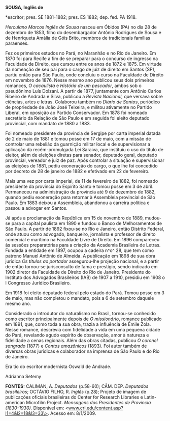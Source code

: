 **SOUSA, Inglês de**

\*escritor; pres. SE 1881-1882; pres. ES 1882; dep. fed. PA 1918.

*Herculano Marcos Inglês de Sousa* nasceu em Óbidos (PA) no dia 28 de
dezembro de 1853, filho do desembargador Antônio Rodrigues de Sousa e de
Henriqueta Amália de Góis Brito, membros de tradicionais famílias
paraenses.

Fez os primeiros estudos no Pará, no Maranhão e no Rio de Janeiro. Em
1870 foi para Recife a fim de se preparar para o concurso de ingresso na
Faculdade de Direito, que cursou entre os anos de 1872 e 1875. Em
virtude da nomeação de seu pai para o cargo de juiz de direito em Santos
(SP), partiu então para São Paulo, onde concluiu o curso na Faculdade de
Direito em novembro de 1876. Nesse mesmo ano publicou seus dois
primeiros romances, *O cacaulista* e *História de um pescador*, ambos
sob o pseudônimo Luís Dolzani. A partir de 1877, juntamente com Antônio
Carlos Ribeiro de Andrada e Silva, publicou a *Revista Nacional,* que
versava sobre ciências, artes e letras. Colaborou também no *Diário de
Santos*, periódico de propriedade de João José Teixeira, e militou
ativamente no Partido Liberal, em oposição ao Partido Conservador. Em
1878 foi nomeado secretário da Relação de São Paulo e em seguida foi
eleito deputado provincial, com mandato de 1880 a 1883.

Foi nomeado presidente da província de Sergipe por carta imperial datada
de 2 de maio de 1881 e tomou posse em 17 de maio, com a missão de
controlar uma rebelião da guarnição militar local e de supervisionar a
aplicação da recém-promulgada Lei Saraiva, que instituiu o uso do título
de eleitor, além de eleições diretas para senador, deputado geral,
deputado provincial, vereador e juiz de paz. Após controlar a situação e
supervisionar as eleições de 1881, pediu exoneração do cargo, o que lhe
foi concedido por decreto de 28 de janeiro de 1882 e efetivado em 22 de
fevereiro.

Mais uma vez por carta imperial, de 11 de fevereiro de 1882, foi nomeado
presidente da província do Espírito Santo e tomou posse em 3 de abril.
Permaneceu na administração da província até 9 de dezembro de 1882,
quando pediu exoneração para retornar à Assembleia provincial de São
Paulo. Em 1883 deixou a Assembleia, abandonou a carreira política e
passou a advogar em Santos.

Já após a proclamação da República em 15 de novembro de 1889, mudou-se
para a capital paulista em 1890 e fundou o Banco de Melhoramentos de São
Paulo. A partir de 1892 fixou-se no Rio e Janeiro, então Distrito
Federal, onde atuou como advogado, banqueiro, jornalista e professor de
direito comercial e marítimo na Faculdade Livre de Direito. Em 1896
compareceu às sessões preparatórias para a criação da Academia
Brasileira de Letras. Fundada a entidade em 1897, ocupou a cadeira n^o^
28, que tem como patrono Manuel Antônio de Almeida. A publicação em 1898
de sua obra jurídica *Os títulos ao portador* assegurou-lhe projeção
nacional, e a partir de então tornou-se jurisconsulto de fama e
prestígio, sendo indicado em 1902 diretor da Faculdade de Direito do Rio
de Janeiro. Presidente do Instituto dos Advogados Brasileiros (IAB) de
1907 a 1910, presidiu em 1908 o I Congresso Jurídico Brasileiro.

Em 1918 foi eleito deputado federal pelo estado do Pará. Tomou posse em
3 de maio, mas não completou o mandato, pois a 6 de setembro daquele
mesmo ano.

Considerado o introdutor do naturalismo no Brasil, tornou-se conhecido
como escritor principalmente depois de *O missionário*, romance
publicado em 1891, que, como toda a sua obra, trazia a influência de
Émile Zola. Nesse romance, descrevia com fidelidade a vida em uma
pequena cidade do Pará, revelando agudo espírito de observação, amor à
natureza e fidelidade a cenas regionais. Além das obras citadas,
publicou *O coronel sangrado* (1877) e *Contos amazônicos* (1893). Foi
autor também de diversas obras jurídicas e colaborador na imprensa de
São Paulo e do Rio de Janeiro.

Era tio do escritor modernista Oswald de Andrade.

Adrianna Setemy

**FONTES:** CALIMAN, A. *Deputados* (p.58-60); CÂM. DEP. *Deputados
brasileiros*; OCTÁVIO FILHO, R. *Inglês* (p.28); Projeto de imagem de
publicações oficiais brasileiras do Center for Research Libraries e
Latin-american Microfilm Project. *Mensagens dos Presidentes de
Província (1830-1930).* Disponível em:
\<www.crl.edu/content.asp?l1=4&l2=18&l3=33\>. Acesso em: 8/1/2009.

